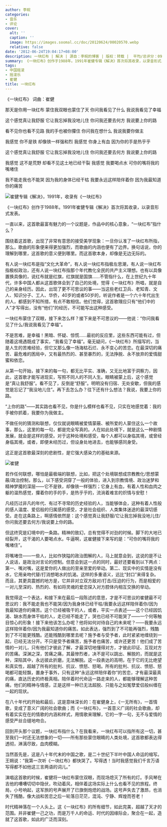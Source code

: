 ```yaml
---
author: 李皖
categories:
- 音乐
- 评论
cover:
  alt: ''
  caption: ''
  image: https://images.soomal.cc/doc/20120624/00020570.webp
  relative: false
date: '2012-06-24T19:04:17+08:00'
description: 一块红布 | 解决 | 源自：李皖的博客 | 版权：转载 |  平均/总评分：09.64/135
summary: 《一块红布》创作于1988年。1991年崔健专辑《解决》首次将其收录，以录音形式发表。一直以来，这首歌最富有魅力的一个议题是，作品中的核心意象，“一块红布”指什么？围绕着这首歌，出现了非常有意思的接受美学现象：一旦你认准了一块红布所指，那么，歌曲的形象便来得更加强烈，而歌曲的内涵也便有了边界。换句话说，你的理解到哪里，这首歌的意义便到哪里。
tags:
- 中国摇滚
- 摇滚乐
- 崔健
title: 一块红布
---
```


《一块红布》 词曲：崔健

那天是你用一块红布 蒙住我双眼也蒙住了天
你问我看见了什么 我说我看见了幸福

这个感觉真让我舒服 它让我忘掉我没地儿住
你问我还要去何方 我说要上你的路

看不见你也看不见路 我的手也被你攥住
你问我在想什么 我说我要你做主

我感觉 你不是铁 却像铁一样强和烈
我感觉 你身上有血 因为你的手是热乎乎

这个感觉真让我舒服 它让我忘掉我没地儿住
你问我还要去何方 我说要上你的路

我感觉 这不是荒野 却看不见这土地已经干裂
我感觉 我要喝点水 可你的嘴将我的嘴堵住

我不能走我也不能哭 因为我的身体已经干枯
我要永远这样陪伴着你 因为我最知道你的痛苦



![崔健专辑《解决》，1991年，收录有《一块红布》](https://images.soomal.cc/doc/20120624/00020570.webp)





《一块红布》创作于1988年。1991年崔健专辑《解决》首次将其收录，以录音形式发表。

一直以来，这首歌最富有魅力的一个议题是，作品中的核心意象，“一块红布”指什么？

围绕着这首歌，出现了非常有意思的接受美学现象：一旦你认准了一块红布所指，那么，歌曲的形象便来得更加强烈，而歌曲的内涵也便有了边界。换句话说，你的理解到哪里，这首歌的意义便到哪里。而这首歌本身，却像是无边无际的。

有人说一块红布是指“文化大革命”，有人说一块红布指极左思潮，有人说一块红布指极权政治，还有人说一块红布指那个年代教化全民的共产主义理想。也有以具像置换具像的，说红布就是红旗，红旗就是国旗……不管指什么，在上世纪九十年代，许多中国人都从这首歌体会到了自己的处境，觉得《一块红布》所唱，就是自己的亲身经历。因此，出现了更不可思议的事――当这些老红卫兵、老知青、文人、知识分子、工人、华侨，40岁的或者50岁的，听说作者是一个六十年代出生的人，都感到不知所措，有点不敢相信。他们觉得，这首歌理应只有“他们中的人”才写得出，没有“他们”的经历，不可能写出这种感受。

一块红布蒙住了双眼，接下来怎么样？接下来是不可思议的――他说：“你问我看见了什么/我说我看见了幸福”。

不是苦难，是幸福！黑暗、怀疑、惊慌……最初的反应里，这些东西可能有过，但随着这境遇既成了事实，“我看见了幸福”。毫无疑问，《一块红布》所描写的，当是人生的苦难经验，但它又那么像一场海枯石烂、永不变心的苦恋。在最深切的痛苦、最危难的困局中，又有最热烈的、甚至暴烈的，无法挣脱、永不放弃的爱情甜蜜和依恋。

从第一句开始，接下来的每一句，都无比平实、准确，又无比地富于洞察力，因此，这首歌才能写进现实，写照不同人的不同人生。眼睛被蒙上后，这个感觉是“真让我舒服”。看不见了，反倒是“舒服”。明明没有归宿、无处安歇，但我的感觉是忘记了“我没地儿住”。再下去怎么办？往下还有什么想法？我说，我要上你的路。

“上你的路”――其实路也看不见，你是什么模样也看不见，只实在地感觉着：我的手被你抓着，我要你为我做主。

不做任何的猜测和联想，仅仅就说眼睛被爱情蒙蔽、被所爱的人蒙住这么一个故事，那么，这里的每一句，都是完全写真的。人在如此处境下，就是这么一种剧情发展，就会是这样的感受。对于这种处境和感受，每个人都可以身临其境，或曾经身临其境，或者，即便未经历过，但设身处地进去，也能够感同身受。

这正是这首歌最深刻的悲剧性，是它强大感染力的基础来源。

![崔健](https://images.soomal.cc/doc/20090414/00000109.webp)





若作任何联想，哪怕是最极端的联想，比如，把这个处境联想成宗教教化/思想蒙蔽/政治控制，那么，以下感受洞穿了一般的体验，进入到宗教情境、政治迷梦和精神梦魇的深层――它不是铁，却像铁一样强烈；它身上有血，有着人性和血肉之躯的温热感觉，攥着你的手的手，是热乎乎的，流淌着难言的炽情与安慰！

凡经历过非凡的年代、有过不寻常的历史经验的人，当能够体会，这种有着人性般的感人温度、爱侣般的归属感的感受，才是社会组织、人类集体迷途的最深切感受。走在这条路上，啊感情依然是：这个感觉真让我舒服/它让我忘掉我没地儿住/你问我还要去何方/我说要上你的路。

但这终究是幻境中的一条路。精神的致幻，总有觉得不对劲的时候。脚下的大地已经裂开，这干渴的人要喝点水。牛逼啊，这崔健接下来写的是：“可你的嘴将我的嘴堵住”。

将嘴堵住――一些人，比如作狭隘的政治图解的人，马上就意会到，这说的是不让人说话，是政治对言论的控制。但意会到这一点的同时，最好还要看到以下两点：第一、嘴对嘴，这是爱你的人做出的至亲至爱的举动。第二、现实中的实情是没有水，它用亲吻代替/打消想喝水的饥渴。这样的多重语义，远比“封口”来得复杂。而且，其更具震撼的地方是，它并非对立双方敌对/打击/压迫的行为，而是相爱的一对儿至深的、热烈的、有如将灵魂的爱恋探入对方腔体内相互交换的举动。

我觉得这一个表达，和接下来在最后一段陈述的意思，才是不可思议的崔健最不可思议的：我不能走我也不能哭/因为我身体已经干枯/我要永远这样陪伴着你/因为我最知道你的痛苦。这个已经被吸干的人，或者，平实一点表述――这个已经因饥渴、缺水而身体干枯的人，走已经不能走了，哭也已经不可能哭了――一个何等触目惊心的形象！接下来他该怎么办呢？他将如何对待自己的未来呢？――我要永远这样陪伴着你/因为我最知道你的痛苦。如此表达，强烈到了不可能再强烈，残酷到了不可能更残酷。还能残酷到哪里去呢？施予者与受予者，此时紧紧地缠绕到一起，已经无法分开。不只是受予者痛苦，施予者也痛苦，或许还更苦！他们成了苦情的一对儿，只有他们才彼此了解，才最深切地懂得对方，才彼此印证、互现对方的苦痛。深渊之深，苦痛之痛，其最惨烈者，决不是可以跳出、解脱的，而就是这种，深陷其中，永远彼此折磨，无法解脱。这一段表达的高明，在于它的无比绝望和真实性，超越了所有的批判、抗议、愤怒、怒喝。所有的批判、抗议、愤怒、怒喝都可能轻飘，置身于事外，只有这种“永远这样陪伴着你”的苦恋，才有最深最真的痛，直达历史的终极真相。陪伴着时代命运一路走来的人，都能够理解这种苦痛，他们的精神与情感，正是这样一种已无法超脱、只能与之如冤孽爱侣般纠缠在一起的现状。

在八十年代的开始和最后，这是意味深长的：在崔健身上，《一无所有》，一首情歌，变成了意义广阔的社会歌曲；而《一块红布》，一首意义广阔的社会歌曲，却有着实实在在的情歌的内涵和样式，用情歌来理解，它的一字一句，无不与爱情的感受严丝合缝地吻合。

回到开头那个议题，一块红布指什么？在我看来，一块红布可以指所有这一切，甚至我们一时还无法想象的一切――所有那些蒙住眼睛的人类处境，这首歌都表达得透彻，淋漓尽致，血肉模糊。

当然首先是，这是八十年代末的中国之歌，是二十世纪下半叶中国人命运的缩写。王朔说：“我第一次听《一块红布》都快哭了。写得透！当时我感觉我们千言万语写得都不如他这三言两语的词儿。”

演唱这首歌的时候，崔健将一块红布蒙住双眼，而现场熄灭了所有的灯。手风琴在吉他的嘈嘈切切中隐伏，吹动着风，相伴着这场实际上什么也看不见的旅程。终局，小号响起，这军旅的号声展开了已旗倒炮熄的战场。这号声失去了激昂，也消失了残酷，像大战和苦恋之后一轮落日茫茫，混沌、宁静、辉煌而苍老！

时代精神落在一个人头上。这《一块红布》的所有细节，如此完美，超越了天才的范围。并非崔健一己之功，而是万千人的命运、时代的因缘际会，聚合在一起，造就了这首歌，如此的广泛而深刻。